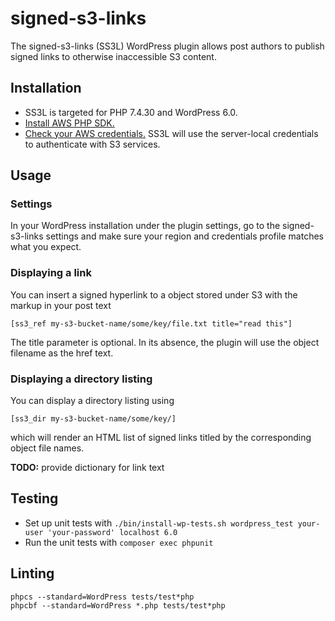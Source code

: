 # signed-s3-links
The signed-s3-links (SS3L) WordPress plugin allows post authors to publish signed links to otherwise inaccessible S3 content.

## Installation

- SS3L is targeted for PHP 7.4.30 and WordPress 6.0.
- [Install AWS PHP SDK.](https://docs.aws.amazon.com/sdk-for-php/v3/developer-guide/getting-started_installation.html)
- [Check your AWS credentials.](https://docs.aws.amazon.com/cli/latest/userguide/cli-configure-files.html)  SS3L will use the server-local credentials to authenticate with S3 services. 

## Usage

### Settings

In your WordPress installation under the plugin settings, go to the 
signed-s3-links settings and make sure your region and credentials profile
matches what you expect.

### Displaying a link

You can insert a signed hyperlink to a object stored under S3 with the markup in your post text
```
[ss3_ref my-s3-bucket-name/some/key/file.txt title="read this"]
```
The title parameter is optional.
In its absence, the plugin will use the object filename as the href text.

### Displaying a directory listing

You can display a directory listing using
```
[ss3_dir my-s3-bucket-name/some/key/]
```
which will render an HTML list of signed links titled by the corresponding object file names.

**TODO:** provide dictionary for link text

## Testing

- Set up unit tests with `./bin/install-wp-tests.sh wordpress_test your-user 'your-password' localhost 6.0`
- Run the unit tests with `composer exec phpunit`

## Linting

```
phpcs --standard=WordPress tests/test*php
phpcbf --standard=WordPress *.php tests/test*php
```
